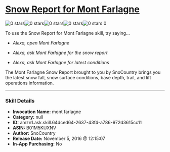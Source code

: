 # [Snow Report for Mont Farlagne](http://alexa.amazon.com/#skills/amzn1.ask.skill.64dced64-2637-43f4-a786-972d3615cc11)
![0 stars](../../images/ic_star_border_black_18dp_1x.png)![0 stars](../../images/ic_star_border_black_18dp_1x.png)![0 stars](../../images/ic_star_border_black_18dp_1x.png)![0 stars](../../images/ic_star_border_black_18dp_1x.png)![0 stars](../../images/ic_star_border_black_18dp_1x.png) 0

To use the Snow Report for Mont Farlagne skill, try saying...

* *Alexa, open Mont Farlagne*

* *Alexa, ask Mont Farlagne for the snow report*

* *Alexa, ask Mont Farlagne for latest conditions*

The Mont Farlagne Snow Report brought to you by SnoCountry brings you the latest snow fall, snow surface conditions,  base depth, trail, and lift operations information.

***

### Skill Details

* **Invocation Name:** mont farlagne
* **Category:** null
* **ID:** amzn1.ask.skill.64dced64-2637-43f4-a786-972d3615cc11
* **ASIN:** B01M5KUXNV
* **Author:** SnoCountry
* **Release Date:** November 5, 2016 @ 12:15:07
* **In-App Purchasing:** No
